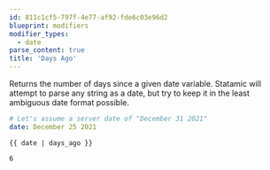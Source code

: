 ```yaml
---
id: 811c1cf5-797f-4e77-af92-fde6c03e96d2
blueprint: modifiers
modifier_types:
  - date
parse_content: true
title: 'Days Ago'
---
```

Returns the number of days since a given date variable. Statamic will attempt to parse any string as a date, but try to keep it in the least ambiguous date format possible.


```yaml
# Let's assume a server date of "December 31 2021"
date: December 25 2021
```

```antlers
{{ date | days_ago }}
```

```output
6
```
